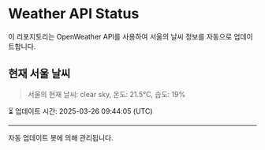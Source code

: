
# Weather API Status

이 리포지토리는 OpenWeather API를 사용하여 서울의 날씨 정보를 자동으로 업데이트합니다.

## 현재 서울 날씨
> 서울의 현재 날씨: clear sky, 온도: 21.5°C, 습도: 19%

⏳ 업데이트 시간: 2025-03-26 09:44:05 (UTC)

---
자동 업데이트 봇에 의해 관리됩니다.
